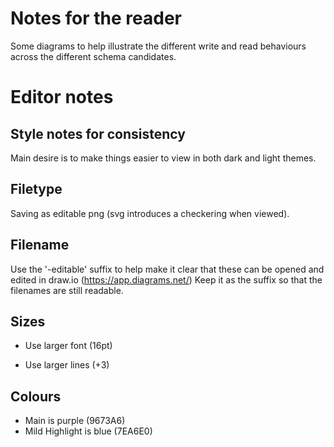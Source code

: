 # Notes for the reader

Some diagrams to help illustrate the different write and read behaviours across the different schema candidates.

# Editor notes

## Style notes for consistency

Main desire is to make things easier to view in both dark and light themes.

## Filetype

Saving as editable png (svg introduces a checkering when viewed).

## Filename

Use the '-editable' suffix to help make it clear that these can be opened and edited in draw.io (https://app.diagrams.net/)
Keep it as the suffix so that the filenames are still readable.

## Sizes
* Use larger font (16pt)

* Use larger lines (+3)

## Colours
* Main is purple (9673A6)
* Mild Highlight is blue (7EA6E0)